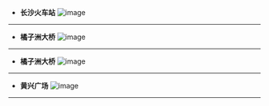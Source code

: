 - **长沙火车站**
![image](https://github.com/YurongChen1998/YurongChen1998.github.io/blob/gh-pages/img/Photo/Changsha%20City/DSC01015.JPG)
---
- **橘子洲大桥**
![image](https://github.com/YurongChen1998/YurongChen1998.github.io/blob/gh-pages/img/Photo/Changsha%20City/DSC01016.JPG)
---
- **橘子洲大桥**
![image](https://github.com/YurongChen1998/YurongChen1998.github.io/blob/gh-pages/img/Photo/Changsha%20City/DSC01032.JPG)
---
- **黄兴广场**
![image](https://github.com/YurongChen1998/YurongChen1998.github.io/blob/gh-pages/img/Photo/Changsha%20City/DSC01116.JPG)
---
